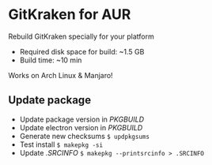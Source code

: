# GitKraken for AUR

Rebuild GitKraken specially for your platform

- Required disk space for build: ~1.5 GB
- Build time: ~10 min

Works on Arch Linux & Manjaro!

## Update package

- Update package version in *PKGBUILD*
- Update electron version in *PKGBUILD*
- Generate new checksums `$ updpkgsums`
- Test install `$ makepkg -si`
- Update *.SRCINFO* `$ makepkg --printsrcinfo > .SRCINFO`
